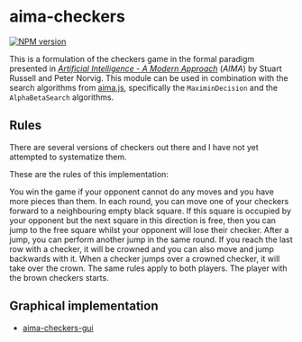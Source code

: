 # aima-checkers

[![NPM version](https://img.shields.io/npm/v/aima-checkers.svg)](https://www.npmjs.com/package/aima-checkers)

This is a formulation of the checkers game in the formal paradigm presented in [*Artificial Intelligence - A Modern Approach*](http://aima.cs.berkeley.edu/) (*AIMA*) by Stuart Russell and Peter Norvig. This module can be used in combination with the search algorithms from [aima.js](https://github.com/davidpomerenke/aima.js), specifically the `MaximinDecision` and the `AlphaBetaSearch` algorithms. 

## Rules

There are several versions of checkers out there and I have not yet attempted to systematize them. 

These are the rules of this implementation:

You win the game if your opponent cannot do any moves and you have more pieces than them. In each round, you can move one of your checkers forward to a neighbouring empty black square. If this square is occupied by your opponent but the next square in this direction is free, then you can jump to the free square whilst your opponent will lose their checker. After a jump, you can perform another jump in the same round. If you reach the last row with a checker, it will be crowned and you can also move and jump backwards with it. When a checker jumps over a crowned checker, it will take over the crown. The same rules apply to both players. The player with the brown checkers starts.

## Graphical implementation

- [aima-checkers-gui](https://github.com/davidpomerenke/aima-checkers-gui)
